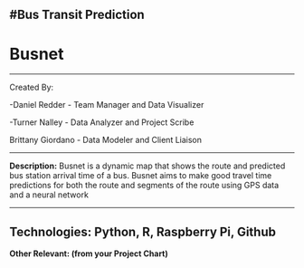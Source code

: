#Bus Transit Prediction
----

# Busnet
---- 

Created By: 

-Daniel Redder - Team Manager and Data Visualizer

-Turner Nalley - Data Analyzer and Project Scribe

Brittany Giordano - Data Modeler and Client Liaison

---- 
**Description:** Busnet is a dynamic map that shows the route and predicted bus station arrival time of a bus. Busnet aims to make good travel time predictions for both the route and segments of the route using GPS data and a neural network

---- 

**Technologies:** Python, R, Raspberry Pi, Github
---- 

**Other Relevant: (from your Project Chart)**
